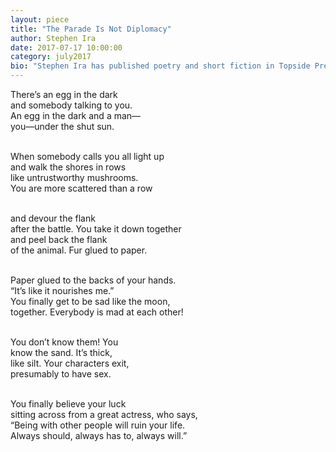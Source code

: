 ```yaml
---
layout: piece
title: "The Parade Is Not Diplomacy"
author: Stephen Ira
date: 2017-07-17 10:00:00
category: july2017
bio: "Stephen Ira has published poetry and short fiction in Topside Press's Collection, Spot Literary Magazine, the St. Sebastian Review, and Specter Magazine. He is a co-founder and co-editor of Vetch: A Magazine of Trans Poetry and Poetics. He was a 2013 Lambda Literary Fellow. He's gay. He's a transsexual."
---
```


There’s an egg in the dark<br>
and somebody talking to you.<br>
An egg in the dark and a man—<br>
you—under the shut sun.<br><br>

When somebody calls you all light up<br>
and walk the shores in rows<br>
like untrustworthy mushrooms.<br>
You are more scattered than a row<br><br>

and devour the flank<br>
after the battle. You take it down together<br>
and peel back the flank<br>
of the animal. Fur glued to paper.<br><br>

Paper glued to the backs of your hands.<br>
“It’s like it nourishes me.”<br>
You finally get to be sad like the moon,<br>
together. Everybody is mad at each other!<br><br>

You don’t know them! You<br>
know the sand. It’s thick,<br>
like silt. Your characters exit,<br>
presumably to have sex.<br><br>

You finally believe your luck<br>
sitting across from a great actress, who says,<br>
“Being with other people will ruin your life.<br>
Always should, always has to, always will.”<br>